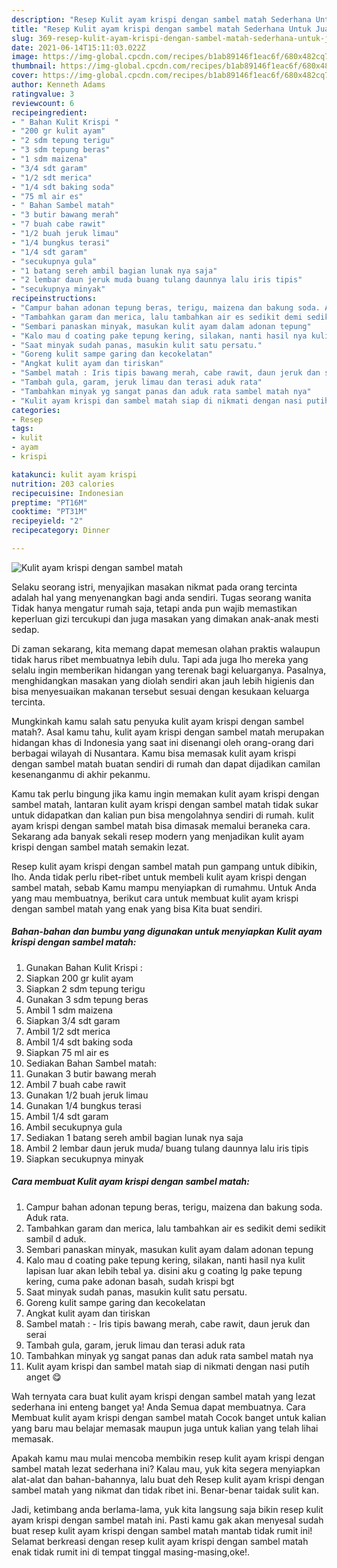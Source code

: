 ```yaml
---
description: "Resep Kulit ayam krispi dengan sambel matah Sederhana Untuk Jualan"
title: "Resep Kulit ayam krispi dengan sambel matah Sederhana Untuk Jualan"
slug: 369-resep-kulit-ayam-krispi-dengan-sambel-matah-sederhana-untuk-jualan
date: 2021-06-14T15:11:03.022Z
image: https://img-global.cpcdn.com/recipes/b1ab89146f1eac6f/680x482cq70/kulit-ayam-krispi-dengan-sambel-matah-foto-resep-utama.jpg
thumbnail: https://img-global.cpcdn.com/recipes/b1ab89146f1eac6f/680x482cq70/kulit-ayam-krispi-dengan-sambel-matah-foto-resep-utama.jpg
cover: https://img-global.cpcdn.com/recipes/b1ab89146f1eac6f/680x482cq70/kulit-ayam-krispi-dengan-sambel-matah-foto-resep-utama.jpg
author: Kenneth Adams
ratingvalue: 3
reviewcount: 6
recipeingredient:
- " Bahan Kulit Krispi "
- "200 gr kulit ayam"
- "2 sdm tepung terigu"
- "3 sdm tepung beras"
- "1 sdm maizena"
- "3/4 sdt garam"
- "1/2 sdt merica"
- "1/4 sdt baking soda"
- "75 ml air es"
- " Bahan Sambel matah"
- "3 butir bawang merah"
- "7 buah cabe rawit"
- "1/2 buah jeruk limau"
- "1/4 bungkus terasi"
- "1/4 sdt garam"
- "secukupnya gula"
- "1 batang sereh ambil bagian lunak nya saja"
- "2 lembar daun jeruk muda buang tulang daunnya lalu iris tipis"
- "secukupnya minyak"
recipeinstructions:
- "Campur bahan adonan tepung beras, terigu, maizena dan bakung soda. Aduk rata."
- "Tambahkan garam dan merica, lalu tambahkan air es sedikit demi sedikit sambil d aduk."
- "Sembari panaskan minyak, masukan kulit ayam dalam adonan tepung"
- "Kalo mau d coating pake tepung kering, silakan, nanti hasil nya kulit lapisan luar akan lebih tebal ya. disini aku g coating lg pake tepung kering, cuma pake adonan basah, sudah krispi bgt"
- "Saat minyak sudah panas, masukin kulit satu persatu."
- "Goreng kulit sampe garing dan kecokelatan"
- "Angkat kulit ayam dan tiriskan"
- "Sambel matah : Iris tipis bawang merah, cabe rawit, daun jeruk dan serai"
- "Tambah gula, garam, jeruk limau dan terasi aduk rata"
- "Tambahkan minyak yg sangat panas dan aduk rata sambel matah nya"
- "Kulit ayam krispi dan sambel matah siap di nikmati dengan nasi putih anget 😋"
categories:
- Resep
tags:
- kulit
- ayam
- krispi

katakunci: kulit ayam krispi 
nutrition: 203 calories
recipecuisine: Indonesian
preptime: "PT16M"
cooktime: "PT31M"
recipeyield: "2"
recipecategory: Dinner

---
```



![Kulit ayam krispi dengan sambel matah](https://img-global.cpcdn.com/recipes/b1ab89146f1eac6f/680x482cq70/kulit-ayam-krispi-dengan-sambel-matah-foto-resep-utama.jpg)

Selaku seorang istri, menyajikan masakan nikmat pada orang tercinta adalah hal yang menyenangkan bagi anda sendiri. Tugas seorang  wanita Tidak hanya mengatur rumah saja, tetapi anda pun wajib memastikan keperluan gizi tercukupi dan juga masakan yang dimakan anak-anak mesti sedap.

Di zaman  sekarang, kita memang dapat memesan olahan praktis walaupun tidak harus ribet membuatnya lebih dulu. Tapi ada juga lho mereka yang selalu ingin memberikan hidangan yang terenak bagi keluarganya. Pasalnya, menghidangkan masakan yang diolah sendiri akan jauh lebih higienis dan bisa menyesuaikan makanan tersebut sesuai dengan kesukaan keluarga tercinta. 



Mungkinkah kamu salah satu penyuka kulit ayam krispi dengan sambel matah?. Asal kamu tahu, kulit ayam krispi dengan sambel matah merupakan hidangan khas di Indonesia yang saat ini disenangi oleh orang-orang dari berbagai wilayah di Nusantara. Kamu bisa memasak kulit ayam krispi dengan sambel matah buatan sendiri di rumah dan dapat dijadikan camilan kesenanganmu di akhir pekanmu.

Kamu tak perlu bingung jika kamu ingin memakan kulit ayam krispi dengan sambel matah, lantaran kulit ayam krispi dengan sambel matah tidak sukar untuk didapatkan dan kalian pun bisa mengolahnya sendiri di rumah. kulit ayam krispi dengan sambel matah bisa dimasak memalui beraneka cara. Sekarang ada banyak sekali resep modern yang menjadikan kulit ayam krispi dengan sambel matah semakin lezat.

Resep kulit ayam krispi dengan sambel matah pun gampang untuk dibikin, lho. Anda tidak perlu ribet-ribet untuk membeli kulit ayam krispi dengan sambel matah, sebab Kamu mampu menyiapkan di rumahmu. Untuk Anda yang mau membuatnya, berikut cara untuk membuat kulit ayam krispi dengan sambel matah yang enak yang bisa Kita buat sendiri.

<!--inarticleads1-->

##### Bahan-bahan dan bumbu yang digunakan untuk menyiapkan Kulit ayam krispi dengan sambel matah:

1. Gunakan  Bahan Kulit Krispi :
1. Siapkan 200 gr kulit ayam
1. Siapkan 2 sdm tepung terigu
1. Gunakan 3 sdm tepung beras
1. Ambil 1 sdm maizena
1. Siapkan 3/4 sdt garam
1. Ambil 1/2 sdt merica
1. Ambil 1/4 sdt baking soda
1. Siapkan 75 ml air es
1. Sediakan  Bahan Sambel matah:
1. Gunakan 3 butir bawang merah
1. Ambil 7 buah cabe rawit
1. Gunakan 1/2 buah jeruk limau
1. Gunakan 1/4 bungkus terasi
1. Ambil 1/4 sdt garam
1. Ambil secukupnya gula
1. Sediakan 1 batang sereh ambil bagian lunak nya saja
1. Ambil 2 lembar daun jeruk muda/ buang tulang daunnya lalu iris tipis
1. Siapkan secukupnya minyak




<!--inarticleads2-->

##### Cara membuat Kulit ayam krispi dengan sambel matah:

1. Campur bahan adonan tepung beras, terigu, maizena dan bakung soda. Aduk rata.
1. Tambahkan garam dan merica, lalu tambahkan air es sedikit demi sedikit sambil d aduk.
1. Sembari panaskan minyak, masukan kulit ayam dalam adonan tepung
1. Kalo mau d coating pake tepung kering, silakan, nanti hasil nya kulit lapisan luar akan lebih tebal ya. disini aku g coating lg pake tepung kering, cuma pake adonan basah, sudah krispi bgt
1. Saat minyak sudah panas, masukin kulit satu persatu.
1. Goreng kulit sampe garing dan kecokelatan
1. Angkat kulit ayam dan tiriskan
1. Sambel matah : - Iris tipis bawang merah, cabe rawit, daun jeruk dan serai
1. Tambah gula, garam, jeruk limau dan terasi aduk rata
1. Tambahkan minyak yg sangat panas dan aduk rata sambel matah nya
1. Kulit ayam krispi dan sambel matah siap di nikmati dengan nasi putih anget 😋




Wah ternyata cara buat kulit ayam krispi dengan sambel matah yang lezat sederhana ini enteng banget ya! Anda Semua dapat membuatnya. Cara Membuat kulit ayam krispi dengan sambel matah Cocok banget untuk kalian yang baru mau belajar memasak maupun juga untuk kalian yang telah lihai memasak.

Apakah kamu mau mulai mencoba membikin resep kulit ayam krispi dengan sambel matah lezat sederhana ini? Kalau mau, yuk kita segera menyiapkan alat-alat dan bahan-bahannya, lalu buat deh Resep kulit ayam krispi dengan sambel matah yang nikmat dan tidak ribet ini. Benar-benar taidak sulit kan. 

Jadi, ketimbang anda berlama-lama, yuk kita langsung saja bikin resep kulit ayam krispi dengan sambel matah ini. Pasti kamu gak akan menyesal sudah buat resep kulit ayam krispi dengan sambel matah mantab tidak rumit ini! Selamat berkreasi dengan resep kulit ayam krispi dengan sambel matah enak tidak rumit ini di tempat tinggal masing-masing,oke!.

